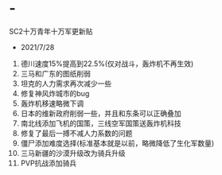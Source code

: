 # -
SC2十万青年十万军更新贴
+ 2021/7/28
1. 德川速度15%提高到22.5%(仅对战斗，轰炸机不再生效)
2. 三马和广东的图纸削弱
3. 坦克的人力需求再次减少一些
4. 修复神风炸城市的bug
5. 轰炸机移速略微下调
6. 日本的维新政府削弱一些，并且和东条可以正确叠加
7. 南北线添加飞机的国策，三线空军国策送轰炸机科技
8. 修复了最后一搏不减人力系数的问题
9. 僵尸添加难度选择(标准基本就是以前，略微降低了生化军数量)
10. 三马新疆的沙漠升级改为骑兵升级
11. PVP抗战添加骑兵
